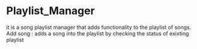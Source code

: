 # Playlist_Manager
  it is a song playlist manager
  that adds functionality to the playlist of songs.
  Add song : adds a song into the playlist by checking the status of exixting playlist
